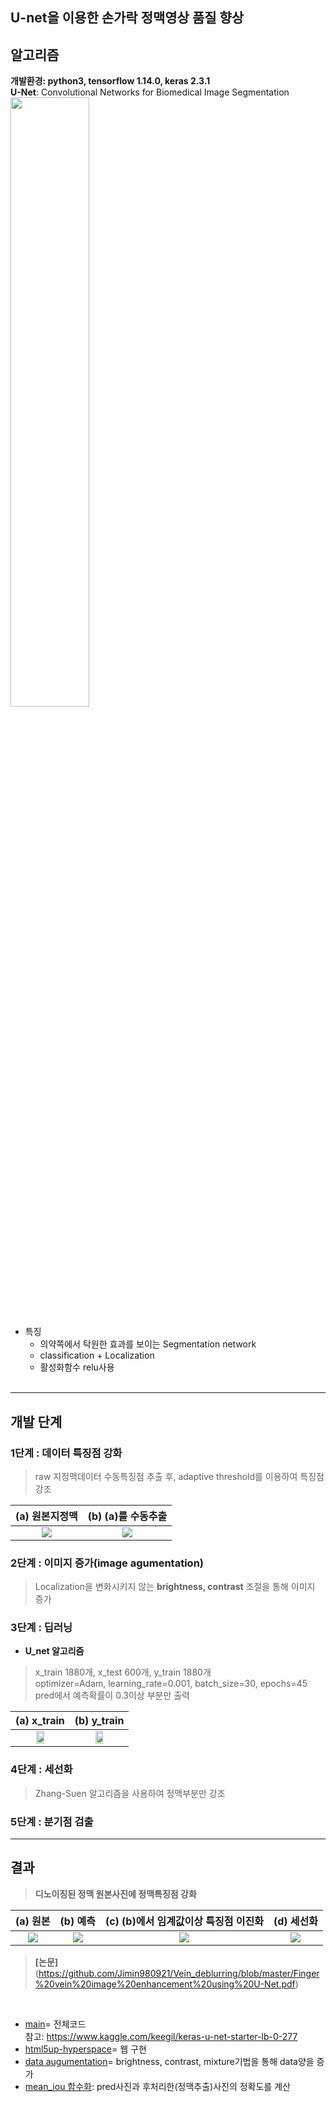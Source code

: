 ## U-net을 이용한 손가락 정맥영상 품질 향상  

## 알고리즘  
__개발환경: python3, tensorflow 1.14.0, keras 2.3.1__    
__U-Net__: Convolutional Networks for Biomedical Image Segmentation  
<img src="https://user-images.githubusercontent.com/57060127/89655110-90c2bf00-d904-11ea-9250-1dae9deea8cb.JPG" width="50%">  
* 특징  
  - 의약쪽에서 탁원한 효과를 보이는 Segmentation network  
  - classification + Localization  
  - 활성화함수 relu사용  
  <br>
  

---------------------------------------------------------------------


## 개발 단계
### 1단계 : 데이터 특징점 강화  
<p>
  
> raw 지정맥데이터 수동특징점 추출 후, adaptive threshold를 이용하여 특징점 강조   
   
   
(a) __원본지정맥__ |  (b) __(a)를 수동추출__ |
:------------------------------------:|:-------------------------:|
<img src="https://user-images.githubusercontent.com/57060127/86255296-e8795680-bbf1-11ea-95c9-d8af8b8534f1.jpg">  | <img src="https://user-images.githubusercontent.com/57060127/86255546-32fad300-bbf2-11ea-8f59-d7019f45d9df.jpeg">  
<p>
 
### 2단계 : 이미지 증가(image agumentation)  
<p>
  
> Localization을 변화시키지 않는 __brightness, contrast__ 조절을 통해 이미지 증가  
### 3단계 : 딥러닝  
<p>
  
- __U_net 알고리즘__  
> x_train 1880개, x_test 600개, y_train 1880개  
> optimizer=Adam, learning_rate=0.001, batch_size=30, epochs=45   
> pred에서 예측확률이 0.3이상 부분만 출력    
   
(a) __x_train__ |  (b) __y_train__ | 
:------------------------------------:|:-------------------------:|
<img src="https://user-images.githubusercontent.com/57060127/89191583-192c2180-d5de-11ea-8597-22f691eed448.JPG" width="40%">  | <img src="https://user-images.githubusercontent.com/57060127/89191580-18938b00-d5de-11ea-905a-afdc52f102bb.JPG" width="40%">  
<p>

### 4단계 : 세선화  

> Zhang-Suen 알고리즘을 사용하여 정맥부분만 강조  
<p>
  
### 5단계 : 분기점 검출  

---------------------------------------------------------------------------------


## 결과  
  
> __디노이징된 정맥 원본사진에 정맥특징점 강화__      
 
(a) __원본__ |  (b) __예측__ | (c) __(b)에서 임계값이상 특징점 이진화__ |  (d) __세선화__
:------------------------------------:|:-------------------------:|:--------------------------:|:----------------------------:
![](https://user-images.githubusercontent.com/57060127/86254185-6fc5ca80-bbf0-11ea-95c0-b5e69eb57521.jpg)  |  ![](https://user-images.githubusercontent.com/57060127/86254553-efec3000-bbf0-11ea-9bd4-e90a98270d6f.jpg)  |  ![](https://user-images.githubusercontent.com/57060127/86254701-2629af80-bbf1-11ea-8fb1-bbc4c9ad926d.jpg)  |  ![](https://user-images.githubusercontent.com/57060127/86254716-2e81ea80-bbf1-11ea-82ee-72c7d823c870.jpg)  
> __[논문]__(https://github.com/Jimin980921/Vein_deblurring/blob/master/Finger%20vein%20image%20enhancement%20using%20U-Net.pdf)    
<br>


- [main](https://github.com/Jimin980921/Vein_deblurring/blob/master/main/denselayer_based_Unet.ipynb)= 전체코드  
참고: https://www.kaggle.com/keegil/keras-u-net-starter-lb-0-277  
- [html5up-hyperspace](https://github.com/Jimin980921/Vein_deblurring/tree/master/html5up-hyperspace)= 웹 구현  
- [data augumentation](https://github.com/Jimin980921/Vein_deblurring/blob/master/data%20augmentation.ipynb)= brightness, contrast, mixture기법을 통해 data양을 증가  
- [mean_iou 함수화](https://github.com/Jimin980921/Vein_deblurring/blob/master/mean_iou%20%ED%95%A8%EC%88%98%ED%99%94.ipynb): pred사진과 후처리한(정맥추출)사진의 정확도를 계산  
